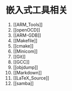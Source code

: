 # 嵌入式工具相关
1. [[ARM_Tools]]
2. [[openOCD]]
3. [[ARM-GDB]]
4. [[Makefile]]
5. [[cmake]]
6. [[Minicom]]
7. [[Git]]
8. [[GCC]]
9. [[objdump]]
10. [[Markdown]]
11. [[LaTeX_Source]]
12. [[samba]]
